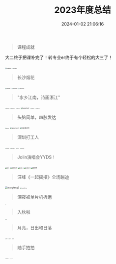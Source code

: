 ﻿---
title: 2023年度总结
date: 2024-01-02 21:06:16
tags:
categories: 
    - 生活
---
>课程成就

大二终于把课补完了！转专业er终于有个轻松的大三了！

<img src="https://s2.loli.net/2024/01/16/Wuecwqj9R1J84xt.png" alt="baogao" style="zoom:30%;" />

<img src="https://s2.loli.net/2024/01/17/9FSjpeBUlc4XIGu.png" alt="baogao2" style="zoom:20%;" />




>长沙烟花


<img src="https://s2.loli.net/2024/01/16/KjbTaCXd4rIR21k.jpg" alt="yanhua1" style="zoom:25%;" />

<img src="https://s2.loli.net/2024/01/16/bvqj7u5SNcEOLYl.jpg" alt="yanhua2" style="zoom:25%;" />

<img src="https://s2.loli.net/2024/01/16/QILtbWFmKXofikJ.jpg" alt="yanhua3" style="zoom:25%;" />

>"水乡江南，诗画浙江"

<img src="https://s2.loli.net/2024/01/18/gocRy9qxWh86VGO.jpg" alt="hangzhou6" style="zoom:15%;" />


<img src="https://s2.loli.net/2024/01/18/qyzXGBfC1MHgZew.jpg" alt="hangzhou7" style="zoom:15%;" />

<img src="https://s2.loli.net/2024/01/17/kfCN8AoV5DXKh7Q.jpg" alt="hangzhou" style="zoom:15%;" />


<img src="https://s2.loli.net/2024/01/17/nvRFzS2Po95pDxe.jpg" alt="hangzhou2" style="zoom:30%;" />

<img src="https://s2.loli.net/2024/01/17/zo28JNCPhpEDjH9.jpg" alt="hangzhou1" style="zoom:15%;" />

<img src="https://s2.loli.net/2024/01/17/gQVm5lxqzC7Pyh2.jpg" alt="hangzhou3" style="zoom:15%;" />





>头脑简单，四肢发达

<img src="https://s2.loli.net/2024/01/30/xj1HRolGUWAgq7r.jpg" alt="tiaowu" style="zoom:20%;" />

<img src="https://s2.loli.net/2024/01/17/eN8ZaoiUVdnrBkm.jpg" alt="jianshen2" style="zoom:35%;" />


<img src="https://s2.loli.net/2024/01/17/Qr9kNacKMWutG45.jpg" alt="jianshen1" style="zoom:40%;" />


>深圳打工人

<img src="https://s2.loli.net/2024/01/17/orHXjpiKZgbN3w2.jpg" alt="shenzhen3" style="zoom:15%;" />


<img src="https://s2.loli.net/2024/01/17/WIBPjYQX1GuA5Ny.jpg" alt="shenzhen4" style="zoom:15%;" />



<img src="https://s2.loli.net/2024/01/17/BVLNXbHQhl4FUgG.jpg" alt="shenzhen2" style="zoom:12%;" />

<img src="https://s2.loli.net/2024/01/17/jAmYQ7IwrDFuWHy.jpg" alt="shenzhen1" style="zoom:15%;" />



>Jolin演唱会YYDS！

<img src="https://s2.loli.net/2024/01/17/U7R4xdvTQhOoVts.jpg" alt="jolin" style="zoom:30%;" />

<img src="https://s2.loli.net/2024/01/18/JOc3LSefPovzkAj.png" alt="jolin2" style="zoom:40%;" />


<img src="https://s2.loli.net/2024/01/18/W5tGV39yJDnOAHX.png" alt="jolin" style="zoom:35%;" />

<img src="https://s2.loli.net/2024/01/18/PsRrnTICDHfbMSE.png" alt="jolin3" style="zoom:37%;" />

<img src="https://s2.loli.net/2024/01/18/r8RNy2PKxEdcQbk.png" alt="jolin4" style="zoom:40%;" />

>汪峰《一起摇摆》全场蹦迪

<img src="https://s2.loli.net/2024/01/17/1DzVuAgwm2eqbcl.jpg" alt="wangfeng2" style="zoom:50%;" />

<img src="https://s2.loli.net/2024/01/17/4IafXVWpN96vCsT.jpg" alt="wangfeng" style="zoom:25%;" />

>深夜被单片机折磨

<img src="https://s2.loli.net/2024/01/16/3tgIu8OWNMFVjGP.jpg" alt="stm" style="zoom:7%;" />

>入秋啦

<img src="https://s2.loli.net/2024/01/16/DglHuUBs4MCyGq2.jpg" alt="qiu" style="zoom:15%;" />

>月亮，日出和日落

<img src="https://s2.loli.net/2024/01/16/svFHpOEyigRZIdN.jpg" alt="pai12" style="zoom:15%;" />

<img src="https://s2.loli.net/2024/01/16/lBpdLkG1tug3nNQ.jpg" alt="pai1" style="zoom:15%;" />

<img src="https://s2.loli.net/2024/01/16/CTJawb59ZgHfkBF.jpg" alt="pai3" style="zoom:15%;" />

>随手拍拍

<img src="https://s2.loli.net/2024/01/17/mFXBvzaDC5r3tkO.jpg" alt="suishou1" style="zoom:15%;" />

<img src="https://s2.loli.net/2024/01/17/fjhwOU2XREPyTkb.jpg" alt="suishou2" style="zoom:12%;" />








